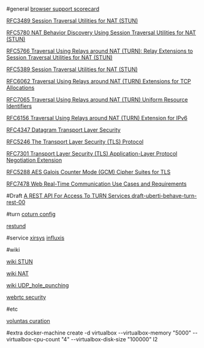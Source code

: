 #general
[browser support scorecard](http://iswebrtcreadyyet.com/)

[RFC3489 Session Traversal Utilities for NAT (STUN)](https://tools.ietf.org/html/rfc5389)

[RFC5780 NAT Behavior Discovery Using Session Traversal Utilities for NAT (STUN)](https://tools.ietf.org/html/rfc5780)

[RFC5766 Traversal Using Relays around NAT (TURN): Relay Extensions to Session Traversal Utilities for NAT (STUN)](http://tools.ietf.org/html/rfc5766)

[RFC5389 Session Traversal Utilities for NAT (STUN)](https://tools.ietf.org/html/rfc5389)

[RFC6062 Traversal Using Relays around NAT (TURN) Extensions for TCP Allocations](https://tools.ietf.org/html/rfc6062)

[RFC7065 Traversal Using Relays around NAT (TURN) Uniform Resource Identifiers](https://tools.ietf.org/html/rfc7065)

[RFC6156 Traversal Using Relays around NAT (TURN) Extension for IPv6](https://tools.ietf.org/html/rfc6156)

[RFC4347 Datagram Transport Layer Security](https://tools.ietf.org/html/rfc4347)

[RFC5246 The Transport Layer Security (TLS) Protocol](https://tools.ietf.org/html/rfc5246)

[RFC7301 Transport Layer Security (TLS) Application-Layer Protocol Negotiation Extension](https://tools.ietf.org/html/rfc7301)

[RFC5288 AES Galois Counter Mode (GCM) Cipher Suites for TLS](https://tools.ietf.org/html/rfc5288)

[RFC7478 Web Real-Time Communication Use Cases and Requirements](https://tools.ietf.org/html/rfc7478)


#Draft
[A REST API For Access To TURN Services draft-uberti-behave-turn-rest-00](http://tools.ietf.org/html/draft-uberti-behave-turn-rest-00)


#turn
[coturn config](https://github.com/coturn/coturn/blob/master/examples/etc/turnserver.conf)

[restund](http://creytiv.com/restund.html)


#service
[xirsys](http://xirsys.com/)
[influxis](http://influxis.com/)



#wiki

[wiki STUN](https://en.wikipedia.org/wiki/STUN)

[wiki NAT](https://en.wikipedia.org/wiki/Network_address_translation)

[wiki UDP_hole_punching](https://en.wikipedia.org/wiki/UDP_hole_punching)

[webrtc security](http://webrtc-security.github.io/index.html)

#etc

[voluntas curation](http://qiita.com/voluntas/items/63cb73e4c9373e726a34)



#extra
docker-machine create -d virtualbox --virtualbox-memory "5000" --virtualbox-cpu-count "4" --virtualbox-disk-size "100000" l2